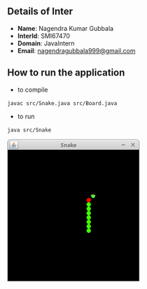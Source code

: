 ## Details of Inter

- **Name**: Nagendra Kumar Gubbala
- **InterId**: SMI67470
- **Domain**: JavaIntern
- **Email**: nagendragubbala999@gmail.com

## How to run the application

- to compile

```
javac src/Snake.java src/Board.java
```

- to run

```
java src/Snake
```

![Snake game screenshot](images/snake.png)
